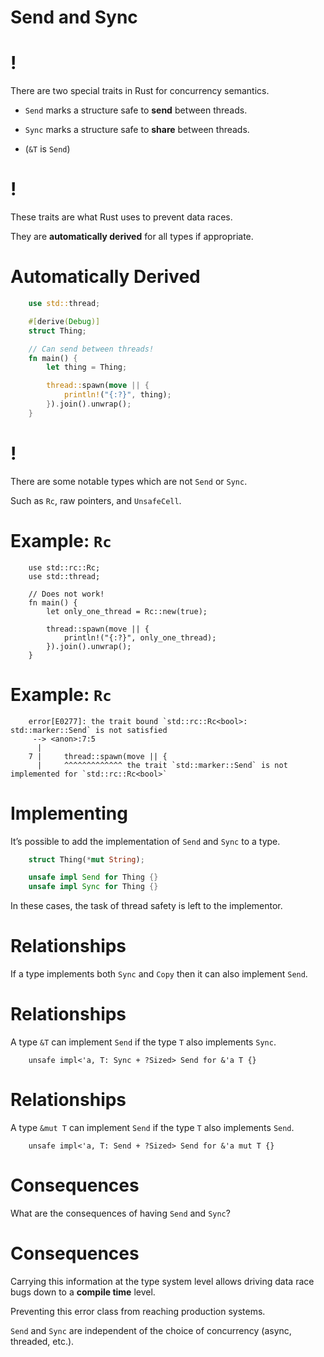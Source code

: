# Send and Sync

!
=

There are two special traits in Rust for concurrency semantics.

-   `Send` marks a structure safe to **send** between threads.

-   `Sync` marks a structure safe to **share** between threads.

-   (`&T` is `Send`)

!
=

These traits are what Rust uses to prevent data races.

They are **automatically derived** for all types if appropriate.

Automatically Derived
=====================
```rust
    use std::thread;

    #[derive(Debug)]
    struct Thing;

    // Can send between threads!
    fn main() {
        let thing = Thing;

        thread::spawn(move || {
            println!("{:?}", thing);
        }).join().unwrap();
    }
```
!
=

There are some notable types which are not `Send` or `Sync`.

Such as `Rc`, raw pointers, and `UnsafeCell`.

Example: `Rc`
=============
```rust,ignore,does_not_compile
    use std::rc::Rc;
    use std::thread;

    // Does not work!
    fn main() {
        let only_one_thread = Rc::new(true);

        thread::spawn(move || {
            println!("{:?}", only_one_thread);
        }).join().unwrap();
    }
```
Example: `Rc`
=============

```console
    error[E0277]: the trait bound `std::rc::Rc<bool>: std::marker::Send` is not satisfied
     --> <anon>:7:5
      |
    7 |     thread::spawn(move || {
      |     ^^^^^^^^^^^^^ the trait `std::marker::Send` is not implemented for `std::rc::Rc<bool>`
```

Implementing
============

It’s possible to add the implementation of `Send` and `Sync` to a type.
```rust
    struct Thing(*mut String);

    unsafe impl Send for Thing {}
    unsafe impl Sync for Thing {}
```

In these cases, the task of thread safety is left to the implementor.

Relationships
=============

If a type implements both `Sync` and `Copy` then it can also implement
`Send`.

Relationships
=============

A type `&T` can implement `Send` if the type `T` also implements `Sync`.
```rust,ignore,does_not_compile
    unsafe impl<'a, T: Sync + ?Sized> Send for &'a T {}
```

Relationships
=============

A type `&mut T` can implement `Send` if the type `T` also implements
`Send`.

```rust,ignore
    unsafe impl<'a, T: Send + ?Sized> Send for &'a mut T {}
```

Consequences
============

What are the consequences of having `Send` and `Sync`?

Consequences
============

Carrying this information at the type system level allows driving data
race bugs down to a **compile time** level.

Preventing this error class from reaching production systems.

`Send` and `Sync` are independent of the choice of concurrency (async,
threaded, etc.).
